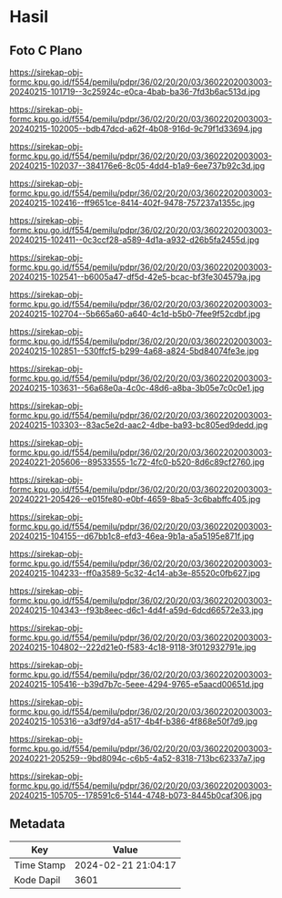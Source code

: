 # Hasil

## Foto C Plano

https://sirekap-obj-formc.kpu.go.id/f554/pemilu/pdpr/36/02/20/20/03/3602202003003-20240215-101719--3c25924c-e0ca-4bab-ba36-7fd3b6ac513d.jpg

https://sirekap-obj-formc.kpu.go.id/f554/pemilu/pdpr/36/02/20/20/03/3602202003003-20240215-102005--bdb47dcd-a62f-4b08-916d-9c79f1d33694.jpg

https://sirekap-obj-formc.kpu.go.id/f554/pemilu/pdpr/36/02/20/20/03/3602202003003-20240215-102037--384176e6-8c05-4dd4-b1a9-6ee737b92c3d.jpg

https://sirekap-obj-formc.kpu.go.id/f554/pemilu/pdpr/36/02/20/20/03/3602202003003-20240215-102416--ff9651ce-8414-402f-9478-757237a1355c.jpg

https://sirekap-obj-formc.kpu.go.id/f554/pemilu/pdpr/36/02/20/20/03/3602202003003-20240215-102411--0c3ccf28-a589-4d1a-a932-d26b5fa2455d.jpg

https://sirekap-obj-formc.kpu.go.id/f554/pemilu/pdpr/36/02/20/20/03/3602202003003-20240215-102541--b6005a47-df5d-42e5-bcac-bf3fe304579a.jpg

https://sirekap-obj-formc.kpu.go.id/f554/pemilu/pdpr/36/02/20/20/03/3602202003003-20240215-102704--5b665a60-a640-4c1d-b5b0-7fee9f52cdbf.jpg

https://sirekap-obj-formc.kpu.go.id/f554/pemilu/pdpr/36/02/20/20/03/3602202003003-20240215-102851--530ffcf5-b299-4a68-a824-5bd84074fe3e.jpg

https://sirekap-obj-formc.kpu.go.id/f554/pemilu/pdpr/36/02/20/20/03/3602202003003-20240215-103631--56a68e0a-4c0c-48d6-a8ba-3b05e7c0c0e1.jpg

https://sirekap-obj-formc.kpu.go.id/f554/pemilu/pdpr/36/02/20/20/03/3602202003003-20240215-103303--83ac5e2d-aac2-4dbe-ba93-bc805ed9dedd.jpg

https://sirekap-obj-formc.kpu.go.id/f554/pemilu/pdpr/36/02/20/20/03/3602202003003-20240221-205606--89533555-1c72-4fc0-b520-8d6c89cf2760.jpg

https://sirekap-obj-formc.kpu.go.id/f554/pemilu/pdpr/36/02/20/20/03/3602202003003-20240221-205426--e015fe80-e0bf-4659-8ba5-3c6babffc405.jpg

https://sirekap-obj-formc.kpu.go.id/f554/pemilu/pdpr/36/02/20/20/03/3602202003003-20240215-104155--d67bb1c8-efd3-46ea-9b1a-a5a5195e871f.jpg

https://sirekap-obj-formc.kpu.go.id/f554/pemilu/pdpr/36/02/20/20/03/3602202003003-20240215-104233--ff0a3589-5c32-4c14-ab3e-85520c0fb627.jpg

https://sirekap-obj-formc.kpu.go.id/f554/pemilu/pdpr/36/02/20/20/03/3602202003003-20240215-104343--f93b8eec-d6c1-4d4f-a59d-6dcd66572e33.jpg

https://sirekap-obj-formc.kpu.go.id/f554/pemilu/pdpr/36/02/20/20/03/3602202003003-20240215-104802--222d21e0-f583-4c18-9118-3f012932791e.jpg

https://sirekap-obj-formc.kpu.go.id/f554/pemilu/pdpr/36/02/20/20/03/3602202003003-20240215-105416--b39d7b7c-5eee-4294-9765-e5aacd00651d.jpg

https://sirekap-obj-formc.kpu.go.id/f554/pemilu/pdpr/36/02/20/20/03/3602202003003-20240215-105316--a3df97d4-a517-4b4f-b386-4f868e50f7d9.jpg

https://sirekap-obj-formc.kpu.go.id/f554/pemilu/pdpr/36/02/20/20/03/3602202003003-20240221-205259--9bd8094c-c6b5-4a52-8318-713bc62337a7.jpg

https://sirekap-obj-formc.kpu.go.id/f554/pemilu/pdpr/36/02/20/20/03/3602202003003-20240215-105705--178591c6-5144-4748-b073-8445b0caf306.jpg


## Metadata

| Key        | Value               |
| ---------- | ------------------- |
| Time Stamp | 2024-02-21 21:04:17 |
| Kode Dapil | 3601                |



